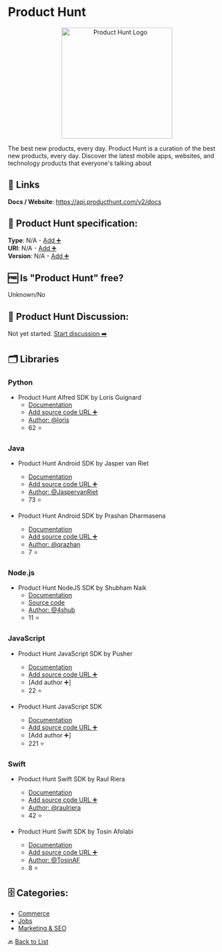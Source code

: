 # Product Hunt
<p align="center">
    <img width="256" src="https://raw.githubusercontent.com/apis-list/apis-list/main/apis/product-hunt/logo_256x256.png" alt="Product Hunt Logo"/>
</p>
The best new products, every day. Product Hunt is a curation of the best new products, every day. Discover the latest mobile apps, websites, and technology products that everyone's talking about

##  🔗 Links
**Docs / Website**: https://api.producthunt.com/v2/docs

## 🧬 Product Hunt specification:
**Type**: N/A - [Add ➕](https://github.com/apis-list/apis-list/edit/main/apis-list.yaml)  
**URI**: N/A - [Add ➕](https://github.com/apis-list/apis-list/edit/main/apis-list.yaml)  
**Version**: N/A - [Add ➕](https://github.com/apis-list/apis-list/edit/main/apis-list.yaml)

## 🆓 Is "Product Hunt" free?
 Unknown/No 

## 💬 Product Hunt Discussion:
Not yet started. [Start discussion ➡️](https://github.com/apis-list/apis-list/discussions/new)

## 🗂️ Libraries
### Python
- Product Hunt Alfred SDK by Loris Guignard
    - [Documentation](https://github.com/loris/alfred-producthunt-workflow)
    - [Add source code URL ➕]()
    - [Author: @loris](https://github.com/loris)
    - 62 ⭐

### Java
- Product Hunt Android SDK by Jasper van Riet
    - [Documentation](https://github.com/JaspervanRiet/Jager)
    - [Add source code URL ➕]()
    - [Author: @JaspervanRiet](https://github.com/JaspervanRiet)
    - 73 ⭐

- Product Hunt Android SDK by Prashan Dharmasena
    - [Documentation](https://github.com/qrazhan/hunter2)
    - [Add source code URL ➕]()
    - [Author: @qrazhan](https://github.com/qrazhan)
    - 7 ⭐

### Node.js
- Product Hunt NodeJS SDK by Shubham Naik
    - [Documentation](http://huntlytics.shub.club)
    - [Source code](https://github.com/4shub/huntlytics)
    - [Author: @4shub](https://github.com/4shub)
    - 11 ⭐

### JavaScript
- Product Hunt JavaScript SDK by Pusher
    - [Documentation](https://github.com/pusher-community/pusher-realtime-producthunt)
    - [Add source code URL ➕]()
    - [Add author ➕]
    - 22 ⭐

- Product Hunt JavaScript SDK
    - [Documentation](https://github.com/producthunt/producthunt-api)
    - [Add source code URL ➕]()
    - [Add author ➕]
    - 221 ⭐

### Swift
- Product Hunt Swift SDK by Raul Riera
    - [Documentation](https://github.com/raulriera/HuntingKit)
    - [Add source code URL ➕]()
    - [Author: @raulriera](https://github.com/raulriera)
    - 42 ⭐

- Product Hunt Swift SDK by Tosin Afolabi
    - [Documentation](https://github.com/TosinAF/thenews)
    - [Add source code URL ➕]()
    - [Author: @TosinAF](https://github.com/TosinAF)
    - 8 ⭐


## 🗄️ Categories:
- [Commerce](https://github.com/apis-list/apis-list#commerce-)
- [Jobs](https://github.com/apis-list/apis-list#jobs-)
- [Marketing & SEO](https://github.com/apis-list/apis-list#marketing--seo-)

🔙  [Back to List](https://github.com/apis-list/apis-list)

